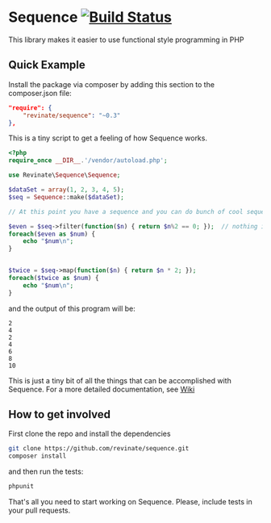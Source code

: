 # Sequence [![Build Status](https://travis-ci.org/revinate/sequence.svg)](https://travis-ci.org/revinate/sequence)

This library makes it easier to use functional style programming in PHP

## Quick Example

Install the package via composer by adding this section to the composer.json file:

```JSON
"require": {
    "revinate/sequence": "~0.3"
},
```

This is a tiny script to get a feeling of how Sequence works.

```php
<?php
require_once __DIR__.'/vendor/autoload.php';

use Revinate\Sequence\Sequence;

$dataSet = array(1, 2, 3, 4, 5);
$seq = Sequence::make($dataSet);

// At this point you have a sequence and you can do bunch of cool sequence stuff with it

$even = $seq->filter(function($n) { return $n%2 == 0; });  // nothing is evaluated here because of lazy loading
foreach($even as $num) {
    echo "$num\n";
}


$twice = $seq->map(function($n) { return $n * 2; });
foreach($twice as $num) {
    echo "$num\n";
}
```

and the output of this program will be:

    2
    4
    2
    4
    6
    8
    10

This is just a tiny bit of all the things that can be accomplished with Sequence.
For a more detailed documentation, see [Wiki](https://github.com/revinate/sequence/wiki/Sequence-Functional-Library)

## How to get involved

First clone the repo and install the dependencies

```Bash
git clone https://github.com/revinate/sequence.git
composer install
```

and then run the tests:

```Bash
phpunit
```

That's all you need to start working on Sequence. Please, include tests in your pull requests.


